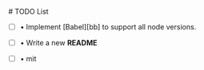 # TODO List 
- [ ] • Implement [Babel][bb] to support all node versions.
- [ ] • Write a new **README**
- [ ] • mit


